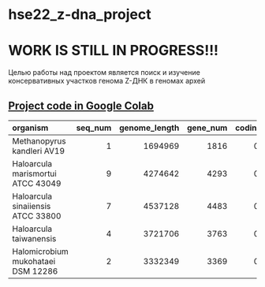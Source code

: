 # hse22_z-dna_project
# WORK IS STILL IN PROGRESS!!!
Целью работы над проектом является поиск и изучение консервативных участков генома Z-ДНК в геномах архей
## [Project code in Google Colab](https://colab.research.google.com/drive/1Q_4nR-U5dukp_yH2FWGqDejpabD9DNEb?usp=sharing)
| organism                           |   seq_num |   genome_length |   gene_num |   coding_dna_% |   zdna_500_num |   zdna_500_total_len |
|:-----------------------------------|----------:|----------------:|-----------:|---------------:|---------------:|---------------------:|
| Methanopyrus kandleri AV19         |         1 |         1694969 |       1816 |       0.900608 |          21149 |               210416 |
| Haloarcula marismortui ATCC 43049  |         9 |         4274642 |       4293 |       0.854326 |          21657 |               215080 |
| Haloarcula sinaiiensis ATCC 33800  |         7 |         4537128 |       4483 |       0.848043 |          10273 |               103824 |
| Haloarcula taiwanensis             |         4 |         3721706 |       3763 |       0.873088 |          24661 |               246002 |
| Halomicrobium mukohataei DSM 12286 |         2 |         3332349 |       3369 |       0.867237 |          20863 |               207018 |
